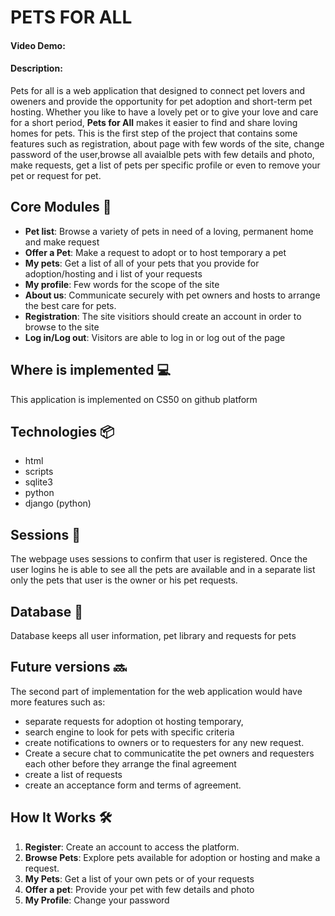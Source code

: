 # PETS FOR ALL
#### Video Demo:  <URL HERE>
#### Description:

Pets for all is a web application that designed to connect pet lovers and oweners and provide the opportunity for pet adoption and short-term pet hosting.
Whether you like to have a lovely pet or to give your love and care for a short period, **Pets for All** makes it easier to find and share loving homes for pets.
This is the first step of the project that contains some features such as registration, about page with few words of the site, change password of the user,browse all avaialble pets with few details and photo, make requests, get a list of pets per specific profile or even to remove your pet or request for pet.




## Core Modules 🌟

- **Pet list**: Browse a variety of pets in need of a loving, permanent home and make request
- **Offer a Pet**: Make a request to adopt or to host temporary a pet
- **My pets**: Get a list of all of your pets that you provide for adoption/hosting and i list of your requests
- **My profile**: Few words for the scope of the site
- **About us**: Communicate securely with pet owners and hosts to arrange the best care for pets.
- **Registration**: The site visitiors should create an account in order to browse to the site
- **Log in/Log out**: Visitors are able to log in or log out of the page

## Where is implemented 💻
This application is implemented on CS50 on github platform

## Technologies 📦
- html
- scripts
- sqlite3
- python
- django (python)

## Sessions 🔑

The webpage uses sessions to confirm that user is registered. Once the user logins he is able to see all the pets are available and in a separate list only the pets that user is the owner or his pet requests.

## Database 💾

Database keeps all user information, pet library and requests for pets

## Future versions 🔜

The second part of implementation for the web application would have more features such as:

- separate requests for adoption ot hosting temporary,
- search engine to look for pets with specific criteria
- create notifications to owners or to requesters for any new request.
- Create a secure chat to communicatite the pet owners and requesters each other before they arrange the final agreement
- create a list of requests
- create an acceptance form and terms of agreement.

## How It Works 🛠️

1. **Register**: Create an account to access the platform.
2. **Browse Pets**: Explore pets available for adoption or hosting and make a request.
3. **My Pets**: Get a list of your own pets or of your requests
4. **Offer a pet**: Provide your pet with few details and photo
5. **My Profile**: Change your password

